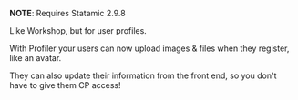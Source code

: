 **NOTE**: Requires Statamic 2.9.8

Like Workshop, but for user profiles.

With Profiler your users can now upload images & files when they register, like an avatar.

They can also update their information from the front end, so you don't have to give them CP access!
